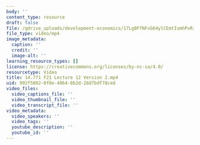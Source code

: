 ```yaml
---
body: ''
content_type: resource
draft: false
file: /gdrive_uploads/development-economics/17Lg0FfNFvG64ylCEmtIvmhPvRioDM-G5/14771-f21-lecture-12-version-2.mp4
file_type: video/mp4
image_metadata:
  caption: ''
  credit: ''
  image-alt: ''
learning_resource_types: []
license: https://creativecommons.org/licenses/by-nc-sa/4.0/
resourcetype: Video
title: 14.771 F21 Lecture 12 Version 2.mp4
uid: 992f5802-0f0e-4864-8b2d-28d7bdf78ced
video_files:
  video_captions_file: ''
  video_thumbnail_file: ''
  video_transcript_file: ''
video_metadata:
  video_speakers: ''
  video_tags: ''
  youtube_description: ''
  youtube_id: ''
---
```

